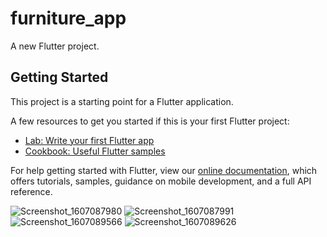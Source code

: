 # furniture_app

A new Flutter project.

## Getting Started

This project is a starting point for a Flutter application.

A few resources to get you started if this is your first Flutter project:

- [Lab: Write your first Flutter app](https://flutter.dev/docs/get-started/codelab)
- [Cookbook: Useful Flutter samples](https://flutter.dev/docs/cookbook)

For help getting started with Flutter, view our
[online documentation](https://flutter.dev/docs), which offers tutorials,
samples, guidance on mobile development, and a full API reference.


![Screenshot_1607087980](https://user-images.githubusercontent.com/55702515/101175998-e49fa380-366b-11eb-8aa4-bedffc28b301.png)
![Screenshot_1607087991](https://user-images.githubusercontent.com/55702515/101176018-e8cbc100-366b-11eb-84fb-9bddb6f26fb3.png)
![Screenshot_1607089566](https://user-images.githubusercontent.com/55702515/101176044-f1bc9280-366b-11eb-9bcc-3d99bfad58c3.png)
![Screenshot_1607089626](https://user-images.githubusercontent.com/55702515/101176053-f6814680-366b-11eb-8a65-f7d38ba47240.png)
